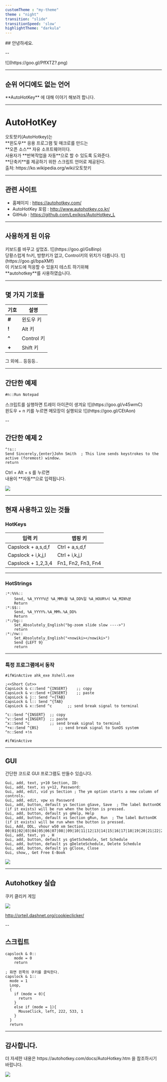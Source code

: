 ```yaml
---
customTheme : "my-theme"
theme : "night"
transition: "slide"
transitionSpeed: 'slow'
highlightTheme: "darkula"
---
```


<!-- .slide: data-background="https://goo.gl/1aLJ4d" data-background-transition="slide" -->

<div>
## 안녕하세요.
</div><!-- .element: class="fragment fade-up"-->

--

<!-- .slide: data-background="https://goo.gl/igMrwa" data-background-transition="slide" -->

<div>
![](https://goo.gl/PffXTZ?.png)
</div><!-- .element: class="fragment fade-up"-->

---

<!-- .slide: data-background="https://goo.gl/w4a9XA" data-background-transition="slide" -->

## 순위 어디에도 없는 언어

<div>
**AutoHotKey** 에 대해 이야기 해보려 합니다.
</div><!-- .element: class="fragment fade-up"-->

---

<!-- .slide: data-background="https://goo.gl/UfMdw8" data-background-transition="slide" -->

# AutoHotKey

<div>
오토핫키(AutoHotkey)는 <br> **윈도우** 응용 프로그램 및 매크로를 만드는 <br> **오픈 소스** 자유 소프트웨어이다. </div><!-- .element: class="fragment fade-up"-->

<div>
사용자가 **반복작업을 자동**으로 할 수 있도록 도와준다. </div><!-- .element: class="fragment fade-up"-->

<div>
**단축키**를 제공하기 위한 스크립트 언어로 제공된다.

<div>출처: https://ko.wikipedia.org/wiki/오토핫키</div><!-- .element: class="small"-->

</div><!-- .element: class="fragment fade-up"-->

---

<!-- .slide: data-background="https://goo.gl/RBHja9" data-background-transition="slide" -->

## 관련 사이트

<div>

- 홈페이지 : https://autohotkey.com/
- AutoHotKey 포럼 : http://www.autohotkey.co.kr/
- GitHub : https://github.com/Lexikos/AutoHotkey_L
  </div><!-- .element: class="fragment fade-up"-->

---

<!-- .slide: data-background="https://goo.gl/SMLsLc" data-background-transition="slide" -->

## 사용하게 된 이유

<div>
키보드를 바꾸고 싶었죠.
![](https://goo.gl/Gs8inp)
</div><!-- .element: class="fragment fade-up"-->

<div>
당황스럽게 fn키, 방향키가 없고, Control키의 위치가 다릅니다.
![](https://goo.gl/bpaXMf)
</div><!-- .element: class="fragment fade-up"-->

<div>
이 키보드에 적응할 수 있을지 테스트 하기위해 <br> **autohotkey**를 사용하였습니다.
</div><!-- .element: class="fragment fade-up"-->

---

<!-- .slide: data-background="https://goo.gl/FfpgbE" data-background-transition="slide" -->

## 몇 가지 기호들

| 기호    | 설명        |
|-------|-----------|
| **#** | 윈도우 키     |
| **!** | Alt 키     |
| **^** | Control 키 |
| **+** | Shift 키   |

그 외에... 등등등..

---

<!-- .slide: data-background="https://goo.gl/7mJGQ5" data-background-transition="slide" -->

## 간단한 예제

```autohotkey
#n::Run Notepad
```

<div>
스크립트를 실행하면 트레이 아이콘이 생겨요
![](https://goo.gl/v45wmC)
</div><!-- .element: class="fragment fade-up"-->

<div>
윈도우 + n 키를 누르면 메모장이 실행되요
![](https://goo.gl/CEtAon)
</div><!-- .element: class="fragment fade-up"-->

--

<!-- .slide: data-background="https://goo.gl/psMdPs" data-background-transition="zoom" -->


## 간단한 예제 2

```autohotkey
^!s::
Send Sincerely,{enter}John Smith  ; This line sends keystrokes to the active (foremost) window.
return
```

<div>
Ctrl + Alt + s 를 누르면 <br>
내용이 **자동**으로 입력됩니다.

![](https://goo.gl/LY6akr)

</div><!-- .element: class="fragment fade-up"-->

---

<!-- .slide: data-background="https://goo.gl/FtYsDB" data-background-transition="slide" -->

## 현재 사용하고 있는 것들

### HotKeys

| 입력 키               | 맵핑 키               |
|--------------------|--------------------|
| Capslock + a,s,d,f | Ctrl + a,s,d,f     |
| Capslock + i,k,j,l | Ctrl + i,k,j,l     |
| Capslock + 1,2,3,4 | Fn1, Fn2, Fn3, Fn4 |

---

<!-- .slide: data-background="https://goo.gl/FtYsDB" data-background-transition="slide" -->

### HotStrings

```autohotkey
:*:%%%::
	Send, %A_YYYY%년 %A_MM%월 %A_DD%일 %A_HOUR%시 %A_MIN%분
	Return
:*:$$::
	Send, %A_YYYY%.%A_MM%.%A_DD%
	Return
:*:/bg::
	Set_Absolutely_English("bg-zoom slide slow ---->")
	return
:*:/nw::
	Set_Absolutely_English("<nowiki></nowiki>")
	Send {LEFT 9}
	return
```

---

<!-- .slide: data-background="https://goo.gl/FtYsDB" data-background-transition="slide" -->

### 특정 프로그램에서 동작

```autohotkey
#ifWinActive ahk_exe Xshell.exe

;<<Short Cut>>
CapsLock & c::Send ^{INSERT}	;; copy
CapsLock & v::Send +{INSERT}	;; paste
CapsLock & j:: Send ^+{TAB}
CapsLock & l:: Send ^{TAB}
CapsLock & x::Send ^c 		;; send break signal to terminal

^c::Send ^{INSERT}	;; copy
^v::Send +{INSERT}	;; paste
^x::Send ^c 		;; send break signal to terminal
^+x::Send ^{BS}         ;; send break signal to SunOS system
^n::Send +!n

#ifWinActive
```

---

<!-- .slide: data-background="https://goo.gl/A6NUqQ" data-background-transition="slide" -->

## GUI

<div>
간단한 코드로 GUI 프로그램도 만들수 있습니다.

```autohotkey
Gui, add, text, y+10 Section, ID:
Gui, add, text, xs y+12, Password:
Gui, add, edit, vid ys Section ; The ym option starts a new column of controls.
Gui, add, edit, vpw xs Password
Gui, add, button, default ys Section gSave, Save  ; The label ButtonOK (if it exists) will be run when the button is pressed.
Gui, add, button, default ys gHelp, Help
Gui, add, button, default xs Section gRun, Run  ; The label ButtonOK (if it exists) will be run when the button is pressed.
Gui, Add, DDL, vhour w50 xm Section, 00|01|02|03|04|05|06|07|08||09|10|11|12|13|14|15|16|17|18|19|20|21|22|23|24
Gui, add, text, ys , H
Gui, add, button, default ys gSetSchedule, Set Schedule
Gui, add, button, default ys gDeleteSchedule, Delete Schedule
Gui, add, button, default ys gClose, Close
Gui, show,, Get Free E-Book
```

![](https://goo.gl/wHiXZu)

</div><!-- .element: class="fragment fade-up"-->

---

## Autohotkey 실습

쿠키 클리커 게임

![](https://goo.gl/hZ4a7A)

http://orteil.dashnet.org/cookieclicker/

--

## 스크립트

```autohotkey
capslock & 0::
	mode = 0
	return

; 화면 왼쪽의 쿠키를 클릭한다.
capslock & 1::
  mode = 1
  Loop,
  {
    if (mode = 0){
      return
    }
    else if (mode = 1){
      MouseClick, left, 222, 533, 1
    }
  }
  return
```

---

<!-- .slide: data-background="https://goo.gl/4MPQuh" data-background-transition="slide" -->

## 감사합니다.

<div>
더 자세한 내용은 https://autohotkey.com/docs/AutoHotkey.htm 을 참조하시기 바랍니다.

![](https://goo.gl/dwTx8Z)

</div><!-- .element: class="fragment fade-up"-->
